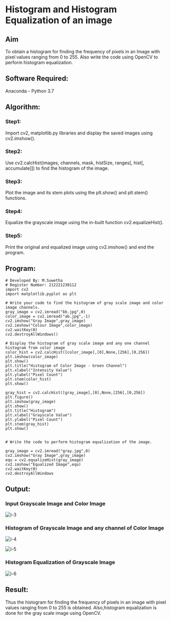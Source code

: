 # Histogram and Histogram Equalization of an image
## Aim
To obtain a histogram for finding the frequency of pixels in an Image with pixel values ranging from 0 to 255. Also write the code using OpenCV to perform histogram equalization.

## Software Required:
Anaconda - Python 3.7

## Algorithm:
### Step1:
Import cv2, matplotlib.py libraries and display the saved images using cv2.imshow().

### Step2:
Use cv2.calcHist(images, channels, mask, histSize, ranges[, hist[, accumulate]]) to find the histogram of the image.

### Step3:
Plot the image and its stem plots using the plt.show() and plt.stem() functions.

### Step4:
Equalize the grayscale image using the in-built function cv2.equalizeHist().

### Step5:
Print the original and equalized image using cv2.imshow() and end the program.

## Program:
```
# Developed By: M.Suwetha
# Register Number: 212221230112
import cv2
import matplotlib.pyplot as plt

# Write your code to find the histogram of gray scale image and color image channels.
gray_image = cv2.imread("bb.jpg",0)
color_image = cv2.imread("ab.jpg",-1)
cv2.imshow("Gray Image",gray_image)
cv2.imshow("Colour Image",color_image)
cv2.waitKey(0)
cv2.destroyAllWindows()

# Display the histogram of gray scale image and any one channel histogram from color image
color_hist = cv2.calcHist([color_image],[0],None,[256],[0,256])
plt.imshow(color_image)
plt.show()
plt.title("Histogram of Color Image - Green Channel")
plt.xlabel("Intensity Value")
plt.ylabel("Pixel Count")
plt.stem(color_hist)
plt.show()

gray_hist = cv2.calcHist([gray_image],[0],None,[256],[0,256])
plt.figure()
plt.imshow(gray_image)
plt.show()
plt.title("Histogram")
plt.xlabel("Grayscale Value")
plt.ylabel("Pixel Count")
plt.stem(gray_hist)
plt.show()


# Write the code to perform histogram equalization of the image. 

gray_image = cv2.imread("gray.jpg",0)
cv2.imshow("Gray Image",gray_image)
equ = cv2.equalizeHist(gray_image)
cv2.imshow("Equalized Image",equ)
cv2.waitKey(0)
cv2.destroyAllWindows
```
## Output:
### Input Grayscale Image and Color Image
![i-3](https://user-images.githubusercontent.com/94165336/231243946-f4c47737-86ab-481f-b6a0-23ab8ecee133.png)


### Histogram of Grayscale Image and any channel of Color Image
![i-4](https://user-images.githubusercontent.com/94165336/231244002-b9ea0217-a413-4af2-b863-e8d4e64eb333.png)

![i-5](https://user-images.githubusercontent.com/94165336/231244313-11c91cb3-c2fc-4653-8697-58054497200e.png)

### Histogram Equalization of Grayscale Image
![i-6](https://user-images.githubusercontent.com/94165336/231244084-7c8386c9-7f56-42bf-92b4-d2b7bb7a06ba.png)


## Result: 
Thus the histogram for finding the frequency of pixels in an image with pixel values ranging from 0 to 255 is obtained. Also,histogram equalization is done for the gray scale image using OpenCV.
